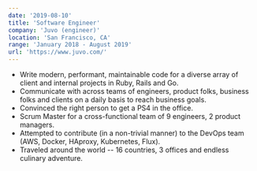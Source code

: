 ```yaml
---
date: '2019-08-10'
title: 'Software Engineer'
company: 'Juvo (engineer)'
location: 'San Francisco, CA'
range: 'January 2018 - August 2019'
url: 'https://www.juvo.com/'
---
```


- Write modern, performant, maintainable code for a diverse array of client and internal projects in Ruby, Rails and Go.
- Communicate with across teams of engineers, product folks, business folks and clients on a daily basis to reach business goals.
- Convinced the right person to get a PS4 in the office.
- Scrum Master for a cross-functional team of 9 engineers, 2 product managers.
- Attempted to contribute (in a non-trivial manner) to the DevOps team (AWS, Docker, HAproxy, Kubernetes, Flux).
- Traveled around the world -- 16 countries, 3 offices and endless culinary adventure.
